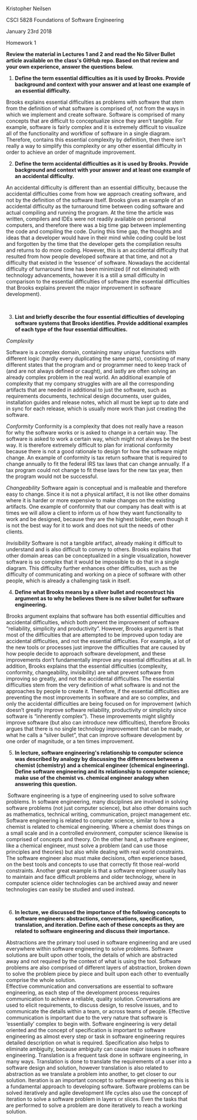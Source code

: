Kristopher Neilsen

CSCI 5828 Foundations of Software Engineering

January 23rd 2018

Homework 1

**Review the material in Lectures 1 and 2 and read the No Silver Bullet article available on the class's GitHub repo. Based on that review and your own experience, answer the questions below.**

1.  **Define the term essential difficulties as it is used by Brooks. Provide background and context with your answer and at least one example of an essential difficulty.** 

  Brooks explains essential difficulties as problems with software that stem from the definition of what software is comprised of, not from the ways in which we implement and create software. Software is comprised of many concepts that are difficult to conceptualize since they aren’t tangible. For example, software is fairly complex and it is extremely difficult to visualize all of the functionality and workflow of software in a single diagram. Therefore, contains this essential complexity by definition, then there isn’t really a way to simplify this complexity or any other essential difficulty in order to achieve an order of magnitude improvement. 

2.  **Define the term accidental difficulties as it is used by Brooks. Provide background and context with your answer and at least one example of an accidental difficulty.**

  An accidental difficulty is different than an essential difficulty, because the accidental difficulties come from how we approach creating software, and not by the definition of the software itself. Brooks gives an example of an accidental difficulty as the turnaround time between coding software and actual compiling and running the program. At the time the article was written, compilers and IDEs were not readily available on personal computers, and therefore there was a big time gap between implementing the code and compiling the code. During this time gap, the thoughts and ideas that a developer would have in their mind while coding could be lost and forgotten by the time that the developer gets the compilation results and returns to do more coding. However, this is an accidental difficulty that resulted from how people developed software at that time, and not a difficulty that existed in the ‘essence’ of software. Nowadays the accidental difficulty of turnaround time has been minimized (if not eliminated) with technology advancements, however it is a still a small difficulty in comparison to the essential difficulties of software (the essential difficulties that Brooks explains prevent the major improvement in software development).

  ​

3.	**List and briefly describe the four essential difficulties of developing software systems that Brooks identifies. Provide additional examples of each type of the four essential difficulties.**

   *Complexity*

   Software is a complex domain, containing many unique functions with different logic (hardly every duplicating the same parts), consisting of many different states that the program and or programmer need to keep track of (and are not always defined or caught), and lastly are often solving an already complex problem in the real world. An additional example of complexity that my company struggles with are all the corresponding artifacts that are needed in additional to just the software, such as requirements documents, technical design documents, user guides, installation guides and release notes, which all must be kept up to date and in sync for each release, which is usually more work than just creating the software. 

   *Conformity*
   Conformity is a complexity that does not really have a reason for why the software works or is asked to change in a certain way. The software is asked to work a certain way, which might not always be the best way. It is therefore extremely difficult to plan for irrational conformity because there is not a good rationale to design for how the software might change. An example of conformity is tax return software that is required to change annually to fit the federal IRS tax laws that can change annually. If a tax program could not change to fit these laws for the new tax year, then the program would not be successful.

   *Changeability*
   Software again is conceptual and is malleable and therefore easy to change. Since it is not a physical artifact, it is not like other domains where it is harder or more expensive to make changes on the existing artifacts. One example of conformity that our company has dealt with is at times we will allow a client to inform us of how they want functionality to work and be designed, because they are the highest bidder, even though it is not the best way for it to work and does not suit the needs of other clients.

   *Invisibility*
   Software is not a tangible artifact, already making it difficult to understand and is also difficult to convey to others. Brooks explains that other domain areas can be conceptualized in a single visualization, however software is so complex that it would be impossible to do that in a single diagram. This difficulty further enhances other difficulties, such as the difficulty of communicating and working on a piece of software with other people, which is already a challenging task in itself. 


4.  **Define what Brooks means by a silver bullet and reconstruct his argument as to why he believes there is no silver bullet for software engineering.**

  Brooks argument explains that software has both essential difficulties and accidental difficulties, which both prevent the improvement of software “reliability, simplicity and productivity”. However, Brooks argument is that most of the difficulties that are attempted to be improved upon today are accidental difficulties, and not the essential difficulties. For example, a lot of the new tools or processes just improve the difficulties that are caused by how people decide to approach software development, and these improvements don’t fundamentally improve any essential difficulties at all. In addition, Brooks explains that the essential difficulties (complexity, conformity, changeability, invisibility) are what prevent software from improving so greatly, and not the accidental difficulties. The essential difficulties stem from the very definition of what software is and not the approaches by people to create it. Therefore, if the essential difficulties are preventing the most improvements in software and are so complex, and only the accidental difficulties are being focused on for improvement (which doesn’t greatly improve software reliability, productivity or simplicity since software is “inherently complex”). These improvements might slightly improve software (but also can introduce new difficulties), therefore Brooks argues that there is no single technology improvement that can be made, or what he calls a “silver bullet”, that can improve software development by one order of magnitude, or a ten times improvement.  

5.  **In lecture, software engineering's relationship to computer science was described by analogy by discussing the differences between a chemist (chemistry) and a chemical engineer (chemical engineering). Define software engineering and its relationship to computer science; make use of the chemist vs. chemical engineer analogy when answering this question.**

  ​     Software engineering is a type of engineering used to solve software problems. In software engineering, many disciplines are involved in solving software problems (not just computer science), but also other domains such as mathematics, technical writing, communication, project management etc. 
  Software engineering is related to computer science, similar to how a chemist is related to chemical engineering. Where a chemist does things on a small scale and in a controlled environment, computer science likewise is comprised of concepts and theory. On the other hand, a software engineer, like a chemical engineer, must solve a problem (and can use those principles and theories) but also while dealing with real world constraints. The software engineer also must make decisions, often experience based, on the best tools and concepts to use that correctly fit those real-world constraints. Another great example is that a software engineer usually has to maintain and face difficult problems and older technology, where in computer science older technologies can be archived away and newer technologies can easily be studied and used instead. 

  ​

6.  **In lecture, we discussed the importance of the following concepts to software engineers: abstractions, conversations, specification, translation, and iteration. Define each of these concepts as they are related to software engineering and discuss their importance.**

  Abstractions are the primary tool used in software engineering and are used everywhere within software engineering to solve problems. Software solutions are built upon other tools, the details of which are abstracted away and not required by the context of what is using the tool. Software problems are also comprised of different layers of abstraction, broken down to solve the problem piece by piece and built upon each other to eventually comprise the whole solution.  
  Effective communication and conversations are essential to software engineering, as each step of the development process requires communication to achieve a reliable, quality solution. Conversations are used to elicit requirements, to discuss design, to resolve issues, and to communicate the details within a team, or across teams of people. Effective communication is important due to the very nature that software is ‘essentially’ complex to begin with. 
  Software engineering is very detail oriented and the concept of specification is important to software engineering as almost every step or task in software engineering requires detailed description on what is required. Specification also helps to eliminate ambiguity, because ambiguity can cause major issues in software engineering. 
  Translation is a frequent task done in software engineering, in many ways. Translation is done to translate the requirements of a user into a software design and solution, however translation is also related to abstraction as we translate a problem into another, to get closer to our solution. 
  Iteration is an important concept to software engineering as this is a fundamental approach to developing software. Software problems can be solved iteratively and   agile development life cycles also use the concept of iteration to solve a software problem in layers or slices. Even the tasks that are performed to solve a problem are done iteratively to reach a working solution. 